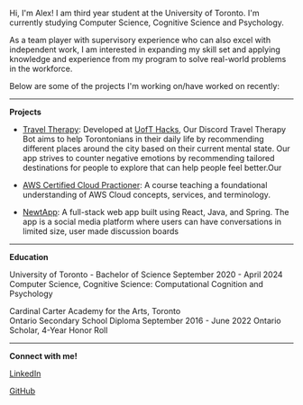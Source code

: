 Hi, I'm Alex! I am third year student at the University of Toronto. I'm currently studying Computer Science, Cognitive Science and Psychology.

As a team player with supervisory experience who can also excel with independent work, I am interested in expanding my skill set and applying knowledge and experience from my program to solve real-world problems in the workforce. 


Below are some of the projects I'm working on/have worked on recently:

___

**Projects**

- [Travel Therapy](https://github.com/alexszokolay/Uoft-ECKS): Developed at [UofT Hacks](https://www.uofthacks.com/), Our Discord Travel Therapy Bot aims to help Torontonians in their daily life by recommending different places around the city based on their current mental state. Our app strives to counter negative emotions by recommending tailored destinations for people to explore that can help people feel better.Our

- [AWS Certified Cloud Practioner](https://aws.amazon.com/certification/certified-cloud-practitioner/): A course teaching a foundational understanding of AWS Cloud concepts, services, and terminology.

- [NewtApp](https://newt.social/): A full-stack web app built using React, Java, and Spring. The app is a social media platform where users can have conversations in limited size, user made discussion boards

---
**Education**

University of Toronto - Bachelor of Science
September 2020 -  April 2024
Computer Science, Cognitive Science: Computational Cognition and Psychology

Cardinal Carter Academy for the Arts, Toronto           	
Ontario Secondary School Diploma
September 2016 - June 2022
Ontario Scholar, 4-Year Honor Roll

___

**Connect with me!**

[LinkedIn](https://www.linkedin.com/in/alex-szokolay/)

[GitHub](https://github.com/alexszokolay)
